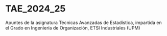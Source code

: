 # TAE_2024_25
Apuntes de la asignatura Técnicas Avanzadas de Estadística, impartida en el Grado en Ingeniería de Organización, ETSI Industriales (UPM)
